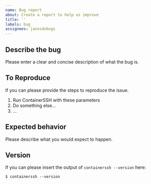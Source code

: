 ```yaml
---
name: Bug report
about: Create a report to help us improve
title: ''
labels: bug
assignees: janosdebugs
---
```


## Describe the bug

Please enter a clear and concise description of what the bug is.

## To Reproduce

If you can please provide the steps to reproduce the issue.

1. Run ContainerSSH with these parameters
2. Do something else...
3. ...

## Expected behavior

Please describe what you would expect to happen.

## Version

If you can please insert the output of `containerssh --version` here:

```
$ containerssh --version

```
